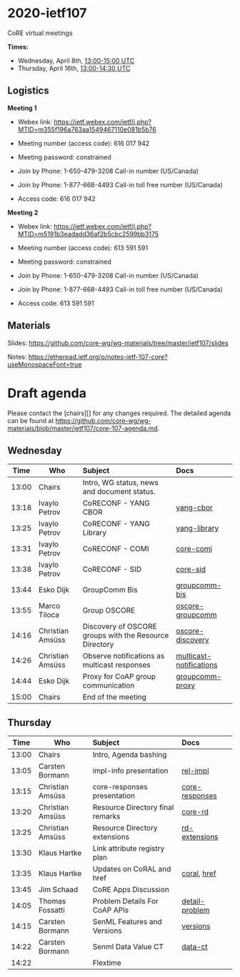 # 2020-ietf107

CoRE virtual meetings

**Times:**
* Wednesday, April 8th, [13:00-15:00 UTC](https://www.timeanddate.com/worldclock/fixedtime.html?msg=CoRE+Meeting&iso=20200408T13)
* Thursday, April 16th, [13:00-14:30 UTC](https://www.timeanddate.com/worldclock/fixedtime.html?msg=CoRE+Meeting&iso=20200416T13&p1=%3A&ah=2)

## Logistics

**Meeting 1**
  * Webex link: https://ietf.webex.com/ietf/j.php?MTID=m355f196a763aa1549467110e081b5b76
  * Meeting number (access code): 616 017 942
  * Meeting password: constrained

  * Join by Phone: 1-650-479-3208 Call-in number (US/Canada)
  * Join by Phone: 1-877-668-4493 Call-in toll free number (US/Canada)
  * Access code: 616 017 942
 
**Meeting 2**
  * Webex link: https://ietf.webex.com/ietf/j.php?MTID=m5191b3eadadd36af2b5cbc2599bb3175
  * Meeting number (access code): 613 591 591
  * Meeting password: constrained

  * Join by Phone: 1-650-479-3208 Call-in number (US/Canada)
  * Join by Phone: 1-877-668-4493 Call-in toll free number (US/Canada)
  * Access code: 613 591 591
  
## Materials

Slides: <https://github.com/core-wg/wg-materials/tree/master/ietf107/slides> 

Notes: <https://etherpad.ietf.org/p/notes-ietf-107-core?useMonospaceFont=true>

# Draft agenda

Please contact the [chairs][] for any changes required. The detailed agenda can be found at <https://github.com/core-wg/wg-materials/blob/master/ietf107/core-107-agenda.md>.

## Wednesday

| Time  | Who              | Subject                                                | Docs                                               |
| ----- | ---------------- |:------------------------------------------------------ |:-------------------------------------------------- |
| 13:00 | Chairs           | Intro, WG status, news and document status.            |                                                    |
| 13:18 | Ivaylo Petrov    | CoRECONF - YANG CBOR                                   | [yang-cbor][yang-cbor]                             |
| 13:25 | Ivaylo Petrov    | CoRECONF - YANG Library                                | [yang-library][yang-library]                       |
| 13:31 | Ivaylo Petrov    | CoRECONF - COMI                                        | [core-comi][core-comi]                             |
| 13:38 | Ivaylo Petrov    | CoRECONF - SID                                         | [core-sid][core-sid]                               |
| 13:44 | Esko Dijk        | GroupComm Bis                                          | [groupcomm-bis][groupcomm-bis]                     |
| 13:55 | Marco Tiloca     | Group OSCORE                                           | [oscore-groupcomm][oscore-groupcomm]               |
| 14:16 | Christian Amsüss | Discovery of OSCORE groups with the Resource Directory | [oscore-discovery][oscore-discovery]               |
| 14:26 | Christian Amsüss | Observe notifications as multicast responses           | [multicast-notifications][multicast-notifications] |
| 14:44 | Esko Dijk        | Proxy for CoAP group communication                     | [groupcomm-proxy][groupcomm-proxy]                 |
| 15:00 | Chairs           | End of the meeting                                     |                                                    |

[yang-cbor]: https://tools.ietf.org/html/draft-ietf-core-yang-cbor-12
[yang-library]: https://tools.ietf.org/html/draft-ietf-core-yang-library-01
[core-comi]: https://tools.ietf.org/html/draft-ietf-core-comi-09
[core-sid]: https://tools.ietf.org/html/draft-ietf-core-sid-11
[groupcomm-bis]: https://tools.ietf.org/html/draft-ietf-core-groupcomm-bis-00
[oscore-groupcomm]: https://tools.ietf.org/html/draft-ietf-core-oscore-groupcomm-08
[oscore-discovery]: https://tools.ietf.org/html/draft-tiloca-core-oscore-discovery-05
[multicast-notifications]: https://tools.ietf.org/html/draft-tiloca-core-observe-multicast-notifications-02
[groupcomm-proxy]: https://tools.ietf.org/html/draft-tiloca-core-groupcomm-proxy-00

## Thursday

| Time  | Who              | Subject                          | Docs                             |
| ----- | ---------------- |:-------------------------------- |:-------------------------------- |
| 13:00 | Chairs           | Intro, Agenda bashing            |                                  |
| 13:05 | Carsten Bormann  | impl-info presentation           | [rel-impl][rel-impl]             |
| 13:15 | Christian Amsüss | core-responses presentation      | [core-responses][core-responses] |
| 13:20 | Christian Amsüss | Resource Directory final remarks | [core-rd][core-rd]               |
| 13:25 | Christian Amsüss | Resource Directory extensions    | [rd-extensions][rd-extensions]   |
| 13:30 | Klaus Hartke     | Link attribute registry plan     |                                  |
| 13:35 | Klaus Hartke     | Updates on CoRAL and href        | [coral][coral], [href][href]     |
| 13:45 | Jim Schaad       | CoRE Apps Discussion             |                                  |
| 14:05 | Thomas Fossatti  | Problem Details For CoAP APIs    | [detail-problem][detail-problem] |
| 14:15 | Carsten Bormann  | SenML Features and Versions      | [versions][versions]             |
| 14:22 | Carsten Bormann  | Senml Data Value CT              | [data-ct][data-ct]               |
| 14:22 |                  | Flextime                         |                                  |

[rel-impl]: https://tools.ietf.org/html/draft-bormann-t2trg-rel-impl-01
[core-responses]: https://tools.ietf.org/html/draft-bormann-core-responses-00
[core-rd]: https://tools.ietf.org/html/draft-ietf-core-resource-directory-24
[rd-extensions]: https://tools.ietf.org/html/draft-amsuess-core-resource-directory-extensions-03
[coral]: https://tools.ietf.org/html/draft-ietf-core-coral
[href]: https://tools.ietf.org/html/draft-ietf-core-href
[detail-problem]: https://tools.ietf.org/html/draft-fossati-core-coap-problem-02 
[versions]: https://tools.ietf.org/html/draft-bormann-core-senml-versions-01
[data-ct]: https://tools.ietf.org/html/draft-ietf-core-senml-data-ct-01
